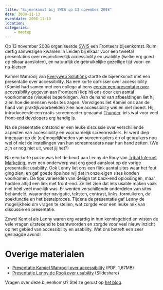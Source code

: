 ```yaml
---
title: "Bijeenkomst bij SWIS op 13 november 2008"
date: 2008-11-13
eventdate: 2008-11-13
location: 
categories: 
    - meetup
---
```

Op 13 november 2008 organiseerde [SWIS](http://www.swis.nl/) een Fronteers bijeenkomst. Ruim dertig aanwezigen kwamen in Leiden bij elkaar voor een tweetal presentaties over respectievelijk accessibility en usability (welke erg goed op elkaar aansloten), en natuurlijk de gebruikelijke gezellige tijd voor- en na-kletsen.

Kamiel Wanrooij van [Everyweb Solutions](http://everywebsolutions.nl/) startte de bijeenkomst met een presentatie over accessibility. Na een korte opfrisser over accessibility (Kamiel had samen met een collega al eens [eerder een presentatie over accessibility](/bijeenkomsten/2008/everyweb-solutions) gegeven aan Fronteers) liep hij ons door een aantal voorkomende (visuele) beperkingen. Aan de hand van afbeeldingen liet hij zien hoe die mensen websites zagen. Vervolgens liet Kamiel ons aan de hand van praktijkvoorbeelden zien hoe accessibility wel en niet moest. Hij introduceerde een gratis screenreader genaamd [Thunder](http://www.screenreader.net/), iets wat voor veel front-end developers erg handig is.

Na de presentatie ontstond er een leuke discussie over verschillende aspecten van accessibility en voornamelijk screenreaders. Er werd diep ingegaan op de (on)mogelijkheden van screenreaders en of gebruikers nou wel of niet de instellingen van hun screenreaders naar hun hand zetten. (We zijn er nog niet uit, weet jij het?)

Na een korte pauze was het de beurt aan Lenny de Rooy van [Tribal Internet Marketing](http://www.tribal-im.com/), over een onderwerp wat erg goed aansloot op de vorige presentatie: usability. Ook Lenny liet ons een flink aantal sites waar het fout ging zien, en gaf goede tips hoe wij dat in onze eigen sites konden voorkomen. De tips varieerden van design tot back-end oplossingen, maar hadden altijd een link met front-end. Ze liet zien dat iets usable maken vaak niet héél veel moeilijk was. Er werden verschillende onderdelen van sites behandeld, waaronder navigatie, teksten, contrast, links, formulieren, de zoekfunctie en het bestelproces. Tijdens de presentatie gaf Lenny de mogelijkheid om vragen te stellen, wat zorgde voor een leuke mix van discussie en presentatie.

Zowel Kamiel als Lenny waren erg vaardig in hun kennisgebied en wisten de vele vragen uitstekend te beantwoorden en zorgde voor veel nieuw inzicht op het gebied van accessibility en usability. Wat ons betreft een zeer geslaagde avond!

# Overige materialen

* [Presentatie Kamiel Wanrooij over accessibility](/_downloads/2008/toegankelijkheid-13-november.pdf) (PDF, 1,67MB)
* [Presentatie Lenny de Rooij over usability](http://www.slideshare.net/secret/msyGDDNICF9YZ6) (Slideshare)

Vragen over deze bijeenkomst? Stel ze gerust op [het blog](/blog/2008/11/bijeenkomst-november#reageer).